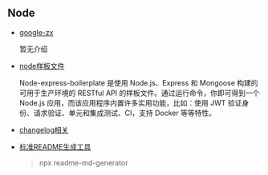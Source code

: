 ## Node

- [google-zx](https://www.npmjs.com/package/zx)

  暂无介绍

- [node样板文件](https://github.com/hagopj13/node-express-boilerplate) 

  Node-express-boilerplate 是使用 Node.js、Express 和 Mongoose 构建的可用于生产环境的 RESTful API 的样板文件。通过运行命令，你即可得到一个 Node.js 应用，而该应用程序内置许多实用功能，比如：使用 JWT 验证身份、请求验证、单元和集成测试、CI，支持 Docker 等等特性。

- [changelog相关](https://zhuanlan.zhihu.com/p/51894196)

- [标准README生成工具](https://www.npmjs.com/package/readme-md-generator)

  > npx readme-md-generator
